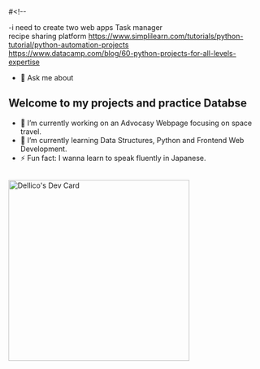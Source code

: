 #<!--

-i need to create two web apps
Task manager    
recipe sharing platform 
https://www.simplilearn.com/tutorials/python-tutorial/python-automation-projects  
https://www.datacamp.com/blog/60-python-projects-for-all-levels-expertise    
  
- 💬 Ask me about          
## Welcome to my projects and practice Databse    
  
- 🔭 I’m currently working on an Advocasy Webpage focusing on space travel.   
- 🌱 I’m currently learning Data Structures, Python and Frontend Web Development.    
- ⚡ Fun fact: I wanna learn to speak fluently in Japanese.   
 
##  
<a href="https://app.daily.dev/dellico"><img src="https://api.daily.dev/devcards/v2/YiXpNIRxKQQMlS74WoqSG.png?type=default&r=yle" width="356" alt="Dellico's Dev Card"/></a>
 
##




